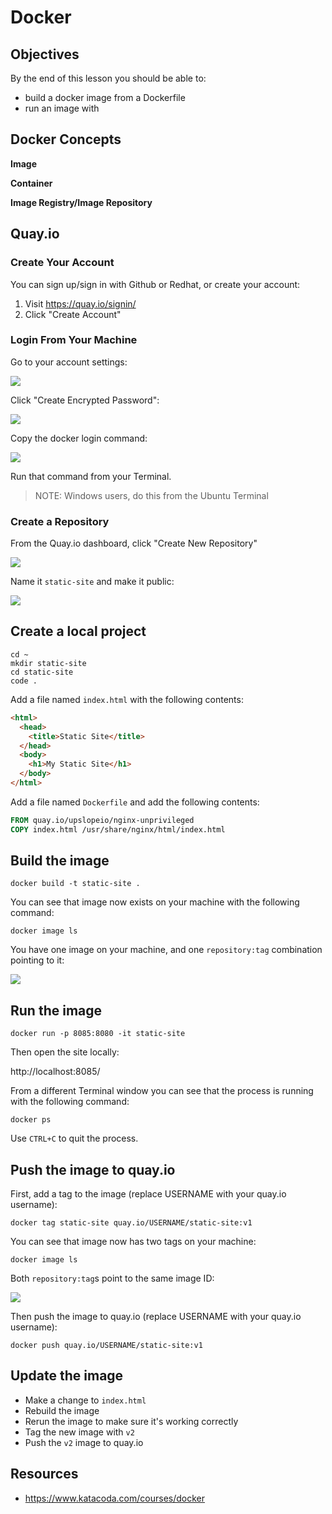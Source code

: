 # Docker

## Objectives

By the end of this lesson you should be able to:

- build a docker image from a Dockerfile
- run an image with

## Docker Concepts

**Image**

**Container**

**Image Registry/Image Repository**

## Quay.io

### Create Your Account

You can sign up/sign in with Github or Redhat, or create your account:

1. Visit https://quay.io/signin/
1. Click "Create Account"

### Login From Your Machine

Go to your account settings:

![](./img/quay-password-01.png)

Click "Create Encrypted Password":

![](./img/quay-password-02.png)

Copy the docker login command:

![](./img/quay-password-03.png)

Run that command from your Terminal.

> NOTE: Windows users, do this from the Ubuntu Terminal

### Create a Repository

From the Quay.io dashboard, click "Create New Repository"

![](./img/quay-repo-01.png)

Name it `static-site` and make it public:

![](./img/quay-repo-02.png)

## Create a local project

```
cd ~
mkdir static-site
cd static-site
code .
```

Add a file named `index.html` with the following contents:

```html
<html>
  <head>
    <title>Static Site</title>
  </head>
  <body>
    <h1>My Static Site</h1>
  </body>
</html>
```

Add a file named `Dockerfile` and add the following contents:

```dockerfile
FROM quay.io/upslopeio/nginx-unprivileged
COPY index.html /usr/share/nginx/html/index.html
```

## Build the image

```
docker build -t static-site .
```

You can see that image now exists on your machine with the following command:

```
docker image ls
```

You have one image on your machine, and one `repository:tag` combination pointing to it:

![](./img/docker-image-one-tag.png)

## Run the image

```
docker run -p 8085:8080 -it static-site
```

Then open the site locally:

http://localhost:8085/

From a different Terminal window you can see that the process is running with the following command:

```
docker ps
```

Use `CTRL+C` to quit the process.

## Push the image to quay.io

First, add a tag to the image (replace USERNAME with your quay.io username):

```
docker tag static-site quay.io/USERNAME/static-site:v1
```

You can see that image now has two tags on your machine:

```
docker image ls
```

Both `repository:tag`s point to the same image ID:

![](./img/docker-image-two-tags.png)

Then push the image to quay.io (replace USERNAME with your quay.io username):

```
docker push quay.io/USERNAME/static-site:v1
```

## Update the image

- Make a change to `index.html`
- Rebuild the image
- Rerun the image to make sure it's working correctly
- Tag the new image with `v2`
- Push the `v2` image to quay.io

## Resources

- https://www.katacoda.com/courses/docker
